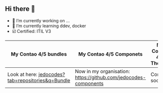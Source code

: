 ## Hi there 👋

- 🔭 I’m currently working on ...
- 🌱 I’m currently learning ddev, docker
- ☑️ Certified: ITIL V3



| My Contao 4/5 bundles | My Contao 4/5 Componets | My Contao 4/5 Themes |
| ------------- | ------------- | ------------- |
| Look at here: [jedocodes?tab=repositories&q=Bundle](https://github.com/jedocodes?tab=repositories&q=Bundle&type=&language=) | Now in my organisation: https://github.com/jedocodes-components | Coming soon! |





<!--
**jedoCodes/jedoCodes** is a ✨ _special_ ✨ repository because its `README.md` (this file) appears on your GitHub profile.

Here are some ideas to get you started:

- 🔭 I’m currently working on ...
- 🌱 I’m currently learning ...
- 👯 I’m looking to collaborate on ...
- 🤔 I’m looking for help with ...
- 💬 Ask me about ...
- 📫 How to reach me: ...
- 😄 Pronouns: ...
- ⚡ Fun fact: ...
-->
